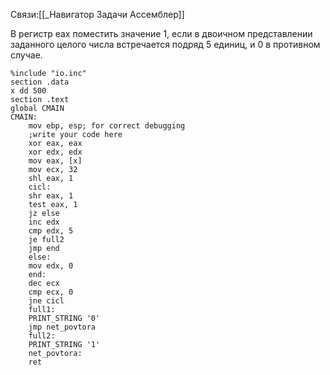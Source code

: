 Связи:[[_Навигатор Задачи Ассемблер]]

В регистр eax поместить значение 1, если в двоичном представлении заданного целого числа встречается подряд 5 единиц, и 0 в противном случае.
```
%include "io.inc"
section .data
x dd 500
section .text
global CMAIN
CMAIN:
    mov ebp, esp; for correct debugging
    ;write your code here
    xor eax, eax
    xor edx, edx
    mov eax, [x]
    mov ecx, 32
    shl eax, 1
    cicl:
    shr eax, 1
    test eax, 1
    jz else
    inc edx
    cmp edx, 5
    je full2
    jmp end
    else:
    mov edx, 0
    end:
    dec ecx
    cmp ecx, 0
    jne cicl
    full1:
    PRINT_STRING '0'
    jmp net_povtora
    full2:
    PRINT_STRING '1'
    net_povtora:
    ret
```